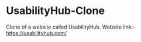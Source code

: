 # UsabilityHub-Clone
  Clone of a website called UsabilityHub.
  Website link:- https://usabilityhub.com/ 
